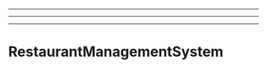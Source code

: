 ----------------------------------------------------------
----------------------------------------------------------------------------------------------------
----------------------------------------------------------------------------------------------------
# RestaurantManagementSystem
